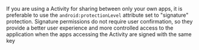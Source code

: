 
If you are using a Activity for sharing between only your own apps, it
is preferable to use the `android:protectionLevel` attribute set to
"signature" protection. Signature permissions do not require user
confirmation, so they provide a better user experience and more
controlled access to the application when the apps accessing the
Activity are signed with the same key
